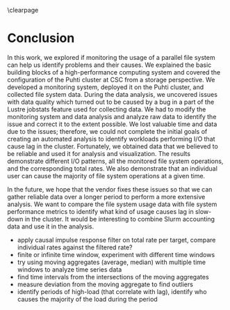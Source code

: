 \clearpage

# Conclusion
In this work, we explored if monitoring the usage of a parallel file system can help us identify problems and their causes.
We explained the basic building blocks of a high-performance computing system and covered the configuration of the Puhti cluster at CSC from a storage perspective.
We developed a monitoring system, deployed it on the Puhti cluster, and collected file system data.
During the data analysis, we uncovered issues with data quality which turned out to be caused by a bug in a part of the Lustre jobstats feature used for collecting data.
We had to modify the monitoring system and data analysis and analyze raw data to identify the issue and correct it to the extent possible.
We lost valuable time and data due to the issues; therefore, we could not complete the initial goals of creating an automated analysis to identify workloads performing I/O that cause lag in the cluster.
Fortunately, we obtained data that we believed to be reliable and used it for analysis and visualization.
The results demonstrate different I/O patterns, all the monitored file system operations, and the corresponding total rates.
We also demonstrate that an individual user can cause the majority of file system operations at a given time.

In the future, we hope that the vendor fixes these issues so that we can gather reliable data over a longer period to perform a more extensive analysis.
We want to compare the file system usage data with file system performance metrics to identify what kind of usage causes lag in slow-down in the cluster.
It would be interesting to combine Slurm accounting data and use it in the analysis.

- apply causal impulse response filter on total rate per target, compare individual rates against the filtered rate?
- finite or infinite time window, experiment with different time windows
- try using moving aggregates (average, median) with multiple time windows to analyze time series data
- find time intervals from the intersections of the moving aggregates
- measure deviation from the moving aggregate to find outliers
- identify periods of high-load (that correlate with lag), identify who causes the majority of the load during the period

